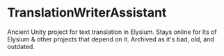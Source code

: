# TranslationWriterAssistant
Ancient Unity project for text translation in Elysium. 
Stays online for lts of Elysium & other projects that depend on it.
Archived as it's bad, old, and outdated.

